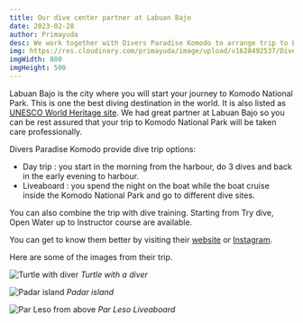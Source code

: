 ```yaml
---
title: Our dive center partner at Labuan Bajo
date: 2023-02-28
author: Primayuda
desc: We work together with Divers Paradise Komodo to arrange trip to Labuan Bajo and Komodo National Park.
img: https://res.cloudinary.com/primayuda/image/upload/v1628492537/Divers%20Paradise%20Komodo/DPK%20Logo%2001.png
imgWidth: 800
imgHeight: 500
---
```


Labuan Bajo is the city where you will start your journey to Komodo National Park. This is one the best diving destination in the world. It is also listed as [UNESCO World Heritage site](https://whc.unesco.org/en/list/609/).
We had great partner at Labuan Bajo so you can be rest assured that your trip to Komodo National Park will be taken care professionally. 

Divers Paradise Komodo provide dive trip options:
- Day trip : you start in the morning from the harbour, do 3 dives and back in the early evening to harbour.
- Liveaboard : you spend the night on the boat while the boat cruise inside the Komodo National Park and go to different dive sites.

You can also combine the trip with dive training. Starting from Try dive, Open Water up to Instructor course are available.

You can get to know them better by visiting their [website](https://www.diversparadisekomodo.com/) or [Instagram](https://www.instagram.com/diversparadisekomodo/).

Here are some of the images from their trip.

![Turtle with diver](https://res.cloudinary.com/primayuda/image/upload/v1628419288/Divers%20Paradise%20Komodo/Turtle_with_diver.jpg)
*Turtle with a diver*

![Padar island](https://res.cloudinary.com/primayuda/image/upload/v1627888595/Divers%20Paradise%20Komodo/girl%20at%20padar.jpg)
*Padar island*

![Par Leso from above](https://res.cloudinary.com/primayuda/image/upload/v1627887811/Divers%20Paradise%20Komodo/parleso%20from%20above%203.jpg)
*Par Leso Liveaboard*